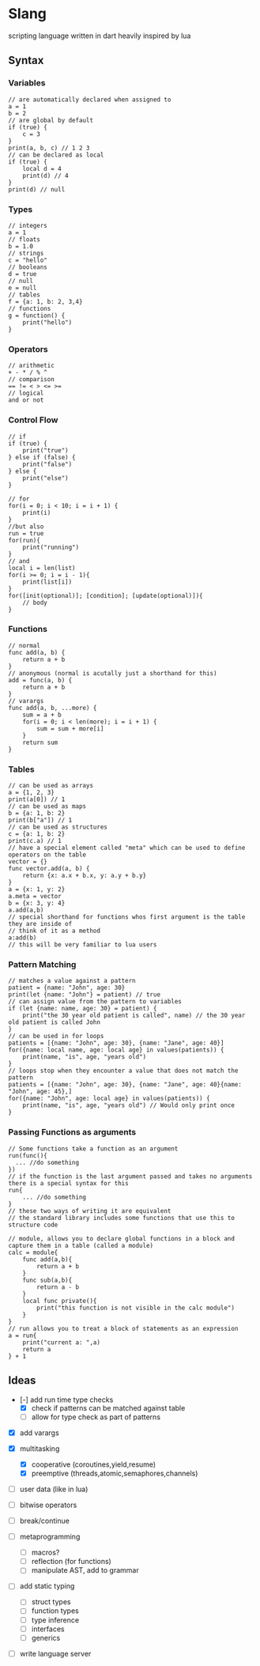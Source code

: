 # Slang
scripting language written in dart
heavily inspired by lua

## Syntax
### Variables
```slang
// are automatically declared when assigned to
a = 1
b = 2
// are global by default
if (true) {
    c = 3
}
print(a, b, c) // 1 2 3
// can be declared as local
if (true) {
    local d = 4
    print(d) // 4
}
print(d) // null
```
### Types
```slang
// integers
a = 1
// floats
b = 1.0
// strings
c = "hello"
// booleans
d = true
// null
e = null
// tables
f = {a: 1, b: 2, 3,4}
// functions
g = function() {
    print("hello")
}
```
### Operators
```slang
// arithmetic
+ - * / % ^
// comparison
== != < > <= >=
// logical
and or not
```
### Control Flow
```slang
// if
if (true) {
    print("true")
} else if (false) {
    print("false")
} else {
    print("else")
}

// for
for(i = 0; i < 10; i = i + 1) {
    print(i)
}
//but also
run = true
for(run){
    print("running")
}
// and
local i = len(list)
for(i >= 0; i = i - 1){
    print(list[i])
}
for([init(optional)]; [condition]; [update(optional)]){
    // body
}
```
### Functions
```slang
// normal
func add(a, b) {
    return a + b
}
// anonymous (normal is acutally just a shorthand for this)
add = func(a, b) {
    return a + b
}
// varargs
func add(a, b, ...more) {
    sum = a + b
    for(i = 0; i < len(more); i = i + 1) {
        sum = sum + more[i]
    }
    return sum
}
```
### Tables
```slang
// can be used as arrays
a = {1, 2, 3}
print(a[0]) // 1
// can be used as maps
b = {a: 1, b: 2}
print(b["a"]) // 1
// can be used as structures
c = {a: 1, b: 2}
print(c.a) // 1
// have a special element called "meta" which can be used to define operators on the table
vector = {}
func vector.add(a, b) {
    return {x: a.x + b.x, y: a.y + b.y}
}
a = {x: 1, y: 2}
a.meta = vector
b = {x: 3, y: 4}
a.add(a,b)
// special shorthand for functions whos first argument is the table they are inside of
// think of it as a method
a:add(b)
// this will be very familiar to lua users
```
### Pattern Matching
```
// matches a value against a pattern
patient = {name: "John", age: 30}
print(let {name: "John"} = patient) // true
// can assign value from the pattern to variables
if (let {name: name, age: 30} = patient) {
    print("the 30 year old patient is called", name) // the 30 year old patient is called John
}
// can be used in for loops
patients = [{name: "John", age: 30}, {name: "Jane", age: 40}]
for({name: local name, age: local age} in values(patients)) {
    print(name, "is", age, "years old")
}
// loops stop when they encounter a value that does not match the pattern
patients = [{name: "John", age: 30}, {name: "Jane", age: 40}{name: "John", age: 45},]
for({name: "John", age: local age} in values(patients)) {
    print(name, "is", age, "years old") // Would only print once
}
```
### Passing Functions as arguments
```slang
// Some functions take a function as an argument
run(func(){
  ... //do something  
})
// if the function is the last argument passed and takes no arguments there is a special syntax for this
run{
    ... //do something
}
// these two ways of writing it are equivalent
// the standard library includes some functions that use this to structure code

// module, allows you to declare global functions in a block and capture them in a table (called a module)
calc = module{
    func add(a,b){
        return a + b
    }
    func sub(a,b){
        return a - b
    }
    local func private(){
        print("this function is not visible in the calc module")
    }
}
// run allows you to treat a block of statements as an expression
a = run{
    print("current a: ",a)
    return a
} + 1
```


## Ideas
- [-] add run time type checks
    - [x] check if patterns can be matched against table
    - [ ] allow for type check as part of patterns
- [x] add varargs 
- [x] multitasking
    - [x] cooperative (coroutines,yield,resume)
    - [x] preemptive (threads,atomic,semaphores,channels)
- [ ] user data (like in lua)
- [ ] bitwise operators
- [ ] break/continue
- [ ] metaprogramming
    - [ ] macros?
    - [ ] reflection (for functions)
    - [ ] manipulate AST, add to grammar
- [ ] add static typing
    - [ ] struct types
    - [ ] function types
    - [ ] type inference
    - [ ] interfaces
    - [ ] generics
- [ ] write language server

